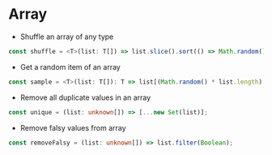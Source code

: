 # Array

- Shuffle an array of any type

```typescript
const shuffle = <T>(list: T[]) => list.slice().sort(() => Math.random() - 0.5);
```

- Get a random item of an array

```typescript
const sample = <T>(list: T[]): T => list[(Math.random() * list.length) | 0];
```

- Remove all duplicate values in an array

```typescript
const unique = (list: unknown[]) => [...new Set(list)];
```

- Remove falsy values from array

```typescript
const removeFalsy = (list: unknown[]) => list.filter(Boolean);
```
